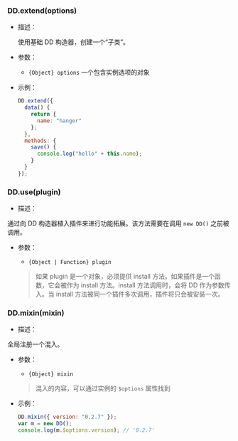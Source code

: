 ### DD.extend(options)

- 描述：

  使用基础 DD 构造器，创建一个“子类”。

- 参数：

  - `{Object} options` 一个包含实例选项的对象

- 示例：

  ```js
  DD.extend({
    data() {
      return {
        name: "hanger"
      };
    },
    methods: {
      save() {
        console.log("hello" + this.name);
      }
    }
  });
  ```

### DD.use(plugin)

- 描述：

通过向 DD 构造器植入插件来进行功能拓展。该方法需要在调用 `new DD()` 之前被调用。

- 参数：

  - `{Object | Function} plugin`

  > 如果 plugin 是一个对象，必须提供 install 方法。如果插件是一个函数，它会被作为 install 方法。install 方法调用时，会将 DD 作为参数传入。当 install 方法被同一个插件多次调用，插件将只会被安装一次。

### DD.mixin(mixin)

- 描述：

全局注册一个混入。

- 参数：

  - `{Object} mixin`

  > 混入的内容，可以通过实例的 `$options` 属性找到

- 示例：

  ```js
  DD.mixin({ version: "0.2.7" });
  var m = new DD();
  console.log(m.$options.version); // '0.2.7'
  ```

